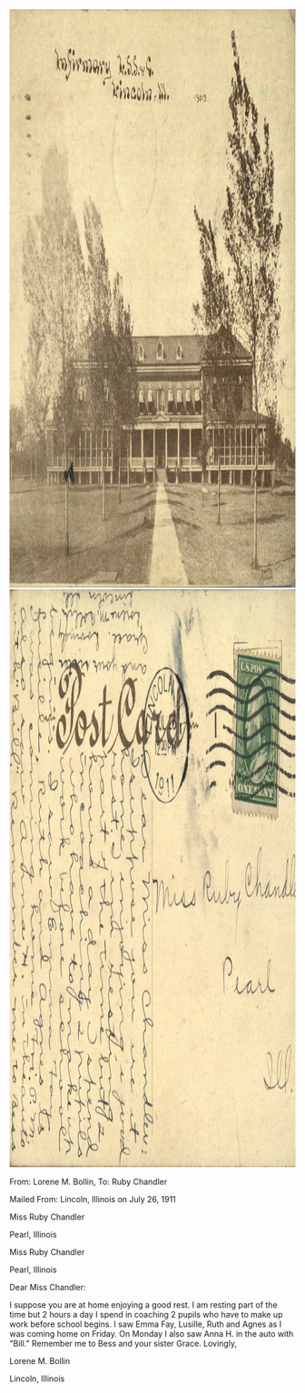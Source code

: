 <html><body><a href="/wp-content/uploads/2014/05/postcard-2014-20140501_17044679_0166.jpg"><img class="alignnone size-full wp-image-518" src="/wp-content/uploads/2014/05/postcard-2014-20140501_17044679_0166.jpg" alt="postcard-2014-20140501_17044679_0166" width="1466" height="1019"></a><a href="/wp-content/uploads/2014/05/postcard-2014-20140501_17045668_0167.jpg"><img class="alignnone size-full wp-image-517" src="/wp-content/uploads/2014/05/postcard-2014-20140501_17045668_0167.jpg" alt="postcard-2014-20140501_17045668_0167" width="1487" height="1018"></a>



From: Lorene M. Bollin, To: Ruby Chandler

Mailed From: Lincoln, Illinois on July 26, 1911



Miss Ruby Chandler

Pearl, Illinois



Miss Ruby Chandler

Pearl, Illinois



Dear Miss Chandler:

I suppose you are at home enjoying a good rest. I am resting part of the time but 2 hours a day I spend in coaching 2 pupils who have to make up work before school begins. I saw Emma Fay, Lusille, Ruth and Agnes as I was coming home on Friday. On Monday I also saw Anna H. in the auto with "Bill." Remember me to Bess and your sister Grace. Lovingly,

Lorene M. Bollin

Lincoln, Illinois



 </body></html>